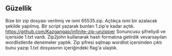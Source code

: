 ## Güzellik
Bize bir zip dosyası verilmiş ve ismi 65535.zip. Açtıkça ismi bir azalacak şekilde yapılmış. Bir script yazarak bunları 1.zip'e kadar açtık.
https://github.com/Kazgangap/infinite-zip-unzipper
Sonuncusu şifreliydi ve içeriside 1.txt vardı.
Zip2john kullanarak hash formatına getirdik vevarsayılan wordlistlerde denemeler yaptık. Zip şifresi sqlmap wordlist içersinden çıktı bunu yazıp 1.txt dosyasının içeriğindeki flag'a ulaştık.


